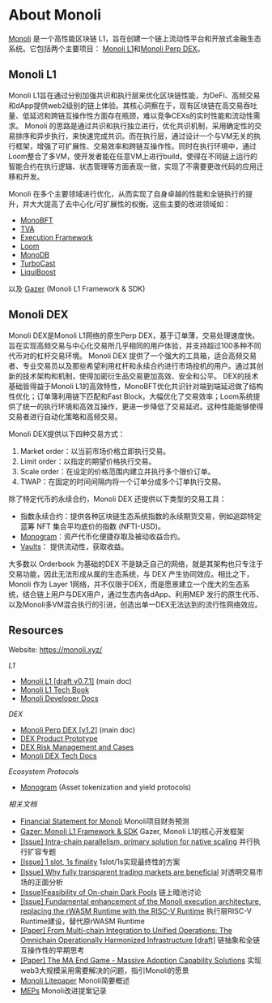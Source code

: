 # About Monoli
[Monoli]() 是一个高性能区块链 L1，旨在创建一个链上流动性平台和开放式金融生态系统。它包括两个主要项目： [Monoli L1]()和[Monoli Perp DEX]()。

## Monoli L1
Monoli L1旨在通过分别加强共识和执行层来优化区块链性能，为DeFi、高频交易和dApp提供web2级别的链上体验。其核心洞察在于，现有区块链在高交易吞吐量、低延迟和跨链互操作性方面存在瓶颈，难以竞争CEXs的实时性能和流动性需求。
Monoli 的思路是通过共识和执行独立进行，优化共识机制，采用确定性的交易排序和异步执行，来快速完成共识。而在执行层，通过设计一个与VM无关的执行框架，增强了可扩展性、交易效率和跨链互操作性。同时在执行环境中，通过Loom整合了多VM，使开发者能在任意VM上进行build，使得在不同链上运行的智能合约在执行逻辑、状态管理等方面表现一致，实现了不需要更改代码的应用迁移和开发。

Monoli 在多个主要领域进行优化，从而实现了自身卓越的性能和全链执行的提升，并大大提高了去中心化/可扩展性的权衡。这些主要的改进领域如：

- [MonoBFT]()
- [TVA]()
- [Execution Framework]()
- [Loom]()
- [MonoDB]()
- [TurboCast]()
- [LiquiBoost]()

以及 [Gazer]( https://github.com/0xnicholas/gazer) (Monoli L1 Framework & SDK)


## Monoli DEX
Monoli DEX是Monoli L1网络的原生Perp DEX，基于订单薄，交易处理速度快。旨在实现高频交易与中心化交易所几乎相同的用户体验，并支持超过100多种不同代币对的杠杆交易环境。
Monoli DEX 提供了一个强大的工具箱，适合高频交易者、专业交易员以及那些希望利用杠杆和永续合约进行市场投机的用户。通过其创新的技术架构和机制，使得加密衍生品交易更加高效、安全和公平。
DEX的技术基础皆得益于Monoli L1的高效特性，MonoBFT优化共识针对端到端延迟做了结构性优化；订单簿利用链下匹配和Fast Block，大幅优化了交易效率；Loom系统提供了统一的执行环境和高效互操作，更进一步降低了交易延迟。这种性能能够使得交易者进行自动化策略和高频交易。

Monoli DEX提供以下四种交易方式：
1. Market order：以当前市场价格立即执行交易。
2. Limit order：以指定的期望价格执行交易。
3. Scale order：在设定的价格范围内建立并执行多个限价订单。
4. TWAP：在固定的时间间隔内将一个订单分成多个订单执行交易。

除了特定代币的永续合约，Monoli DEX 还提供以下类型的交易工具：
- 指数永续合约：提供各种区块链生态系统指数的永续期货交易，例如追踪特定蓝筹 NFT 集合平均底价的指数 (NFTI-USD)。
- [Monogram](https://nicholas.feishu.cn/wiki/UOA6w3orwihjEIkHU6scxfWTnUe)：资产代币化便捷存取及被动收益合约。
- [Vaults]()： 提供流动性，获取收益。

大多数以 Orderbook 为基础的DEX 不是缺乏自己的网络，就是其架构也只专注于交易功能，因此无法形成从属的生态系统，与 DEX 产生协同效应。相比之下，Monoli 作为 Layer 1网络，并不仅限于DEX，而是愿景建立一个庞大的生态系统，结合链上用户与DEX用户，通过生态内各dApp、利用MEP 发行的原生代币、以及Monoli多VM混合执行的引进，创造出单一DEX无法达到的流行性网络效应。

## Resources

Website: https://monoli.xyz/

_L1_
- [Monoli L1 [draft v0.7.1]](https://nicholas.feishu.cn/wiki/A301w7iE5ikIgikRasScq9OxnYg) (main doc)
- [Monoli L1 Tech Book](https://nicholas.feishu.cn/wiki/OPJuwcVayi27k5klYeYcR2ixnSb)
- [Monoli Developer Docs](https://nicholas.feishu.cn/wiki/JpM6waMvIijcohkSuUncbVHNnUe)


_DEX_
- [Monoli Perp DEX [v1.2]](https://nicholas.feishu.cn/wiki/Ecy3wEeKyi09TXkbupncOVosn0d) (main doc)
- [DEX Product Prototype](https://nicholas.feishu.cn/wiki/Rqknwd9yHiMa8ykWIkOcoHGGned)
- [DEX Risk Management and Cases](https://nicholas.feishu.cn/wiki/Z4WawXpb5iqz7QkCazrcWFqxnXe)
- [Monoli DEX Tech Docs](https://nicholas.feishu.cn/wiki/CvqYwM7eliHImLkSGmPcSPByn6d)

_Ecosystem Protocols_
- [Monogram](https://nicholas.feishu.cn/wiki/UOA6w3orwihjEIkHU6scxfWTnUe) (Asset tokenization and yield protocols)

_相关文档_
- [Financial Statement for Monoli](https://nicholas.feishu.cn/wiki/GtTGwvHO0ii0zYkdpWqcsO5dn3h)  Monoli项目财务预测
- [Gazer: Monoli L1 Framework & SDK]( https://github.com/0xnicholas/gazer) Gazer, Monoli L1的核心开发框架
- [[Issue] Intra-chain parallelism, primary solution for native scaling](https://nicholas.feishu.cn/wiki/QfuqwL318ipbyYkKmArc67Btn1g)  并行执行扩容专题
- [[Issue] 1 slot, 1s finality](https://nicholas.feishu.cn/wiki/UbVpw5ccLilDt0k2g4xcFR2LnPh) 1slot/1s实现最终性的方案
- [[Issue] Why fully transparent trading markets are beneficial](https://nicholas.feishu.cn/wiki/MS7aw1pHxiGbH4kcuLPcsvzenxg?from=from_copylink)  对透明交易市场的正面分析
- [[Issue]Feasibility of On-chain Dark Pools](https://nicholas.feishu.cn/wiki/AqZpw7tPNiS8Ofk1zincP4oZnEd?from=from_copylink)  链上暗池讨论
- [[Issue] Fundamental enhancement of the Monoli execution architecture, replacing the rWASM Runtime with the RISC-V Runtime](https://nicholas.feishu.cn/wiki/KFw9wBl7ViOaTdke0YTcEqPtnsh?from=from_copylink) 执行层RISC-V Runtime建设，替代原rWASM Runtime
- [[Paper] From Multi-chain Integration to Unified Operations: The Omnichain Operationally Harmonized Infrastructure [draft]](https://nicholas.feishu.cn/wiki/ZWr0wJwxuib9r6kXGjEcDZTuncc?from=from_copylink) 链抽象和全链互操作性的早期思考
- [[Paper] The MA End Game - Massive Adoption Capability Solutions](https://nicholas.feishu.cn/wiki/M9Cuw8PWVin7lhkx2MZcLkk4nAg?from=from_copylink)  实现web3大规模采用需要解决的问题，指引Monoli的愿景
- [Monoli Litepaper](https://nicholas.feishu.cn/wiki/In06wTQ4zi7zM1kQTFcc8cklnVb?from=from_copylink)  Monoli简要概述
- [MEPs](https://nicholas.feishu.cn/wiki/V87Zwm8EWiWPSXkA7lHcaOQengf?from=from_copylink) Monoli改进提案记录
